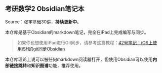 ## 考研数学2 Obsidian笔记本

Source：张宇基础30讲，**持续更新中**。

本仓库是基于Obsidian的markdown笔记，完全在iPad上完成编写与同步。

> 如果你也想使用iPad进行Git同步，请参考这篇教程：[42号笔记：iOS上使用iSH的git同步Obsidian](https://zhuanlan.zhihu.com/p/565028534)

本仓库理论上说可以被任何markdown阅读器打开，但使用Obsidian可以使用**内部链接跳转**和**知识图谱**功能，推荐使用。